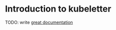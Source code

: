 # Introduction to kubeletter

TODO: write [great documentation](http://jacobian.org/writing/what-to-write/)
